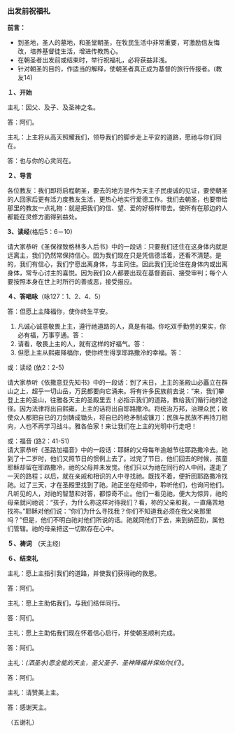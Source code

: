 ### **出发前祝福礼**

**前言：**

* 到圣地，圣人的墓地，和圣堂朝圣，在牧民生活中非常重要，可激励信友悔改，培养基督徒生活，增进传教热心。
* 在朝圣者出发前或结束时，举行祝福礼，必将获益非浅。
* 针对朝圣的目的，作适当的解释，使朝圣者真正成为基督的旅行传报者。(教友14)

**１、开始**

主礼：因父、及子、及圣神之名。

答：阿们。

主礼：上主将从高天照耀我们，领导我们的脚步走上平安的道路，愿祂与你们同在。

答：也与你的心灵同在。

**２、导言**

各位教友：我们即将启程朝圣，要去的地方是作为天主子民虔诚的见证，要使朝圣的人回家后更有活力度教友生活，更热心地实行爱德工作。我们去朝圣，也要带给那里的教友一点礼物：就是把我们的信、望、爱的好榜样带去。使所有在那边的人都能在灵修方面得到益处。

**3、读经**(格后5：6－10)

请大家恭听《圣保禄致格林多人后书》中的一段话：只要我们还住在这身体内就是远离主，我们仍然常保持信心。因为我们现在只是凭信德活着，还看不清楚。是的，我们有信心，我们宁愿出离身体，与主同住。因此我们无论住在身体内或出离身体，常专心讨主的喜悦。因为我们众人都要出现在基督面前、接受审判；每个人要按照本身在世上时所行的善或恶，接受报应。

**４、答唱咏**（咏127：1、2、4、5）

答：但愿上主降福你，使你终生平安。

1. 凡诚心诚意敬畏上主，遵行祂道路的人，真是有福。你吃双手勤劳的果实，你必有福，万事亨通。答：
2. 请看，敬畏上主的人，就有这样的好福气。答：
3. 但愿上主从熙雍降福你，使你终生得享耶路撒泠的幸福。答：

或：读经 (依2：2-5)

请大家恭听《依撒意亚先知书》中的一段话：到了末日，上主的圣殿山必矗立在群山之上，超乎一切山岳，万民都要向它涌来。将有许多民族前去说：“来，我们攀登上主的圣山，往雅各天主的圣殿里去！必指示我们的道路，教给我们循行祂的途径。因为法律将出自熙雍，上主的话将出自耶路撒冷。将统治万邦，治理众民；致使众人都把自已的刀剑铸成锄头，将自已的枪矛制成镰刀：民族与民族不再持刀相向，人也不再学习战斗。雅各伯家！来让我们在上主的光明中行走吧！

或：福音 (路2：41-51)  
请大家恭听《圣路加福音》中的一段话：耶稣的父母每年逾越节往耶路撒冷去。祂到了十二岁时，他们又照节日的惯例上去了。过完了节日，他们回去的时候，孩童耶稣却留在耶路撒冷，祂的父母并未发觉。他们只以为祂在同行的人中间，遂走了一天的路程；以后，就在亲戚和相识的人中寻找祂。既找不着，便折回耶路撒冷找祂。过了三天，才在圣殿里找到了祂。祂正坐在经师中，聆听他们，也询问他们。凡听见的人，对祂的智慧和对答，都惊奇不止。他们一看见祂，便大为惊异，祂的母亲就问祂说：“孩子，为什么祢这样对待我们？看，祢的父亲和我，一直痛苦地找祢。”耶稣对他们说：“你们为什么寻找我？你们不知道我必须在我父亲那里吗？”但是，他们不明白祂对他们所说的话。祂就同他们下去，来到纳匝肋，属他们管辖。祂的母亲把这一切默存在心中。

**５、祷词**　(天主经)

**６、结束礼**

主礼：愿上主指引我们的道路，并使我们获得祂的救恩。

答：阿们。

主礼：愿上主助佑我们，与我们结伴同行。

答：阿们。

主礼：愿上主助佑我们现在怀着信心启行，并使朝圣顺利完成。

答：阿们。

主礼：*(洒圣水)*愿全能的天主，圣父圣子、圣神降福并保佑你*(们)*。

答：阿们。

主礼：请赞美上主。

答：感谢天主。

（五谢礼）